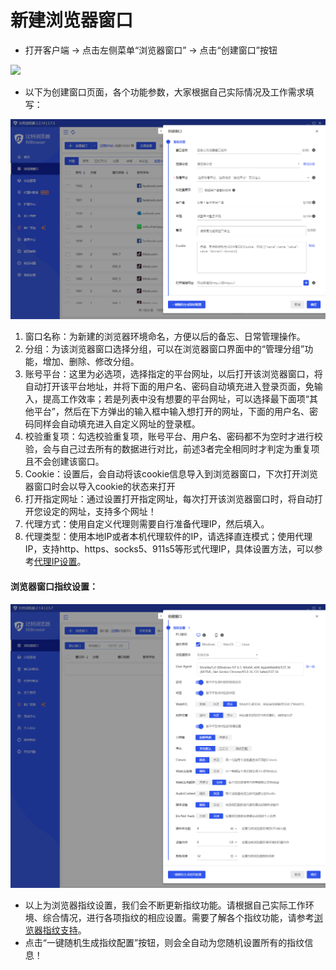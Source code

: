 # 新建浏览器窗口

* 打开客户端 -> 点击左侧菜单“浏览器窗口” -> 点击“创建窗口”按钮

![](<../../.gitbook/assets/企11 (3).png>)

* 以下为创建窗口页面，各个功能参数，大家根据自己实际情况及工作需求填写：

![](../../.gitbook/assets/企11.png)

1. 窗口名称：为新建的浏览器环境命名，方便以后的备忘、日常管理操作。
2. 分组：为该浏览器窗口选择分组，可以在浏览器窗口界面中的“管理分组”功能，增加、删除、修改分组。
3. 账号平台：这里为必选项，选择指定的平台网址，以后打开该浏览器窗口，将自动打开该平台地址，并将下面的用户名、密码自动填充进入登录页面，免输入，提高工作效率；若是列表中没有想要的平台网址，可以选择最下面项“其他平台”，然后在下方弹出的输入框中输入想打开的网址，下面的用户名、密码同样会自动填充进入自定义网址的登录框。
4. 校验重复项：勾选校验重复项，账号平台、用户名、密码都不为空时才进行校验，会与自己过去所有的数据进行对比，前述3者完全相同时才判定为重复项且不会创建该窗口。
5. Cookie：设置后，会自动将该cookie信息导入到浏览器窗口，下次打开浏览器窗口时会以导入cookie的状态来打开
6. 打开指定网址：通过设置打开指定网址，每次打开该浏览器窗口时，将自动打开您设定的网址，支持多个网址！
7. 代理方式：使用自定义代理则需要自行准备代理IP，然后填入。
8. 代理类型：使用本地IP或者本机代理软件的IP，请选择直连模式；使用代理IP，支持http、https、socks5、911s5等形式代理IP，具体设置方法，可以参考[代理IP设置](../dailiip/)。



#### 浏览器窗口指纹设置：

![](<../../.gitbook/assets/3 (5).png>)

* 以上为浏览器指纹设置，我们会不断更新指纹功能。请根据自己实际工作环境、综合情况，进行各项指纹的相应设置。需要了解各个指纹功能，请参考[浏览器指纹支持](../../fingerprint/)。
* 点击“一键随机生成指纹配置”按钮，则会全自动为您随机设置所有的指纹信息！
